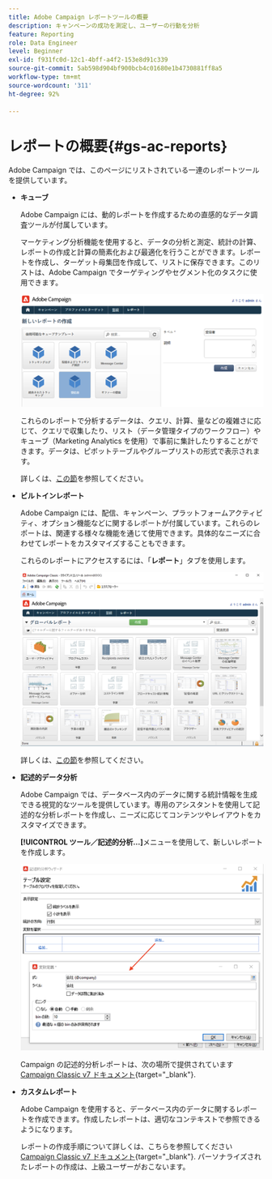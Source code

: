 ```yaml
---
title: Adobe Campaign レポートツールの概要
description: キャンペーンの成功を測定し、ユーザーの行動を分析
feature: Reporting
role: Data Engineer
level: Beginner
exl-id: f931fc0d-12c1-4bff-a4f2-153e8d91c339
source-git-commit: 5ab598d904bf900bcb4c01680e1b4730881ff8a5
workflow-type: tm+mt
source-wordcount: '311'
ht-degree: 92%

---
```


# レポートの概要{#gs-ac-reports}

Adobe Campaign では、このページにリストされている一連のレポートツールを提供しています。

* **キューブ**

  Adobe Campaign には、動的レポートを作成するための直感的なデータ調査ツールが付属しています。

  マーケティング分析機能を使用すると、データの分析と測定、統計の計算、レポートの作成と計算の簡素化および最適化を行うことができます。レポートを作成し、ターゲット母集団を作成して、リストに保存できます。このリストは、Adobe Campaign でターゲティングやセグメント化のタスクに使用できます。

  ![](assets/create-a-report.png)

  これらのレポートで分析するデータは、クエリ、計算、量などの複雑さに応じて、クエリで収集したり、リスト（データ管理タイプのワークフロー）やキューブ（Marketing Analytics を使用）で事前に集計したりすることができます。データは、ピボットテーブルやグループリストの形式で表示されます。

  詳しくは、[この節](gs-cubes.md)を参照してください。

* **ビルトインレポート**

  Adobe Campaign には、配信、キャンペーン、プラットフォームアクティビティ、オプション機能などに関するレポートが付属しています。これらのレポートは、関連する様々な機能を通じて使用できます。具体的なニーズに合わせてレポートをカスタマイズすることもできます。

  これらのレポートにアクセスするには、「**レポート**」タブを使用します。

  ![](assets/built-in-reports.png)

  詳しくは、[この節](built-in-reports.md)を参照してください。

* **記述的データ分析**

  Adobe Campaign では、データベース内のデータに関する統計情報を生成できる視覚的なツールを提供しています。専用のアシスタントを使用して記述的な分析レポートを作成し、ニーズに応じてコンテンツやレイアウトをカスタマイズできます。

  **[!UICONTROL ツール／記述的分析...]**&#x200B;メニューを使用して、新しいレポートを作成します。

  ![](assets/desc-analysis-report.png)

  Campaign の記述的分析レポートは、次の場所で提供されています [Campaign Classic v7 ドキュメント](https://experienceleague.adobe.com/docs/campaign-classic/using/reporting/analyzing-populations/about-descriptive-analysis.html?lang=ja){target="_blank"}.

* **カスタムレポート**

  Adobe Campaign を使用すると、データベース内のデータに関するレポートを作成できます。作成したレポートは、適切なコンテキストで参照できるようになります。

  レポートの作成手順について詳しくは、こちらを参照してください [Campaign Classic v7 ドキュメント](https://experienceleague.adobe.com/docs/campaign-classic/using/reporting/creating-new-reports/about-reports-creation-in-campaign.html?lang=ja){target="_blank"}. パーソナライズされたレポートの作成は、上級ユーザーがおこないます。
